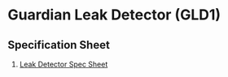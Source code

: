 # Guardian Leak Detector (GLD1)

## Specification Sheet
1. [Leak Detector Spec Sheet](/uploads/leak-detector-spec-sheet.pdf "Leak Detector Spec Sheet")